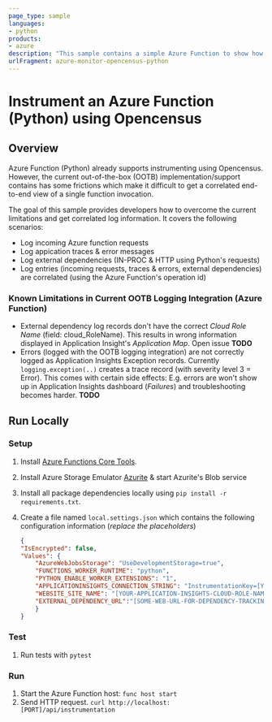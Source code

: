 ```yaml
---
page_type: sample
languages:
- python
products:
- azure
description: "This sample contains a simple Azure Function to show how you can send correlated application log information as well as information of external dependencies to Azure Monitor (Application Insights)."
urlFragment: azure-monitor-opencensus-python
---
```


# Instrument an Azure Function (Python) using Opencensus 

## Overview

Azure Function (Python) already supports instrumenting using Opencensus. However, the current out-of-the-box (OOTB) implementation/support contains has some frictions which make it difficult to get a correlated end-to-end view of a single function invocation.

The goal of this sample provides developers how to overcome the current limitations and get correlated log information. It covers the following scenarios:

- Log incoming Azure function requests
- Log appication traces & error messages
- Log external dependencies (IN-PROC & HTTP using Python's requests)
- Log entries (incoming requests, traces & errors, external dependencies) are correlated (using the Azure Function's operation id)

### Known Limitations in Current OOTB Logging Integration (Azure Function)

- External dependency log records don't have the correct *Cloud Role Name* (field: cloud_RoleName). This results in wrong information displayed in Application Insight's *Application Map*. Open issue **TODO**
- Errors (logged with the OOTB logging integration) are not correctly logged as Application Insights Exception records. Currently `logging.exception(..)` creates a trace record (with severity level 3 = Error). This comes with certain side effects: E.g. errors are won't show up in Application Insights dashboard (*Failures*) and troubleshooting becomes harder. **TODO**


## Run Locally

### Setup

1. Install [Azure Functions Core Tools](https://docs.microsoft.com/en-us/azure/azure-functions/functions-run-local?tabs=linux%2Ccsharp%2Cbash).
1. Install Azure Storage Emulator [Azurite](https://docs.microsoft.com/en-us/azure/storage/common/storage-use-azurite) & start Azurite's Blob service 
1. Install all package dependencies locally using `pip install -r requirements.txt`.
1. Create a file named `local.settings.json` which contains the following configuration information (*replace the placeholders*)

    ```json
    {
    "IsEncrypted": false,
    "Values": {
        "AzureWebJobsStorage": "UseDevelopmentStorage=true",
        "FUNCTIONS_WORKER_RUNTIME": "python",
        "PYTHON_ENABLE_WORKER_EXTENSIONS": "1",
        "APPLICATIONINSIGHTS_CONNECTION_STRING": "InstrumentationKey=[YOUR-APPLICATION-INSIGHTS-KEY]",
        "WEBSITE_SITE_NAME": "[YOUR-APPLICATION-INSIGHTS-CLOUD-ROLE-NAME e.g. MyFunction]",
        "EXTERNAL_DEPENDENCY_URL":"[SOME-WEB-URL-FOR-DEPENDENCY-TRACKING e.g. https://www.bing.com]"
        }
    }
    ```

### Test

1. Run tests with `pytest`

### Run

1. Start the Azure Function host: `func host start`
1. Send HTTP request. `curl http://localhost:[PORT]/api/instrumentation`